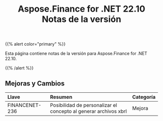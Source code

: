 ﻿---
title: Aspose.Finance for .NET 22.10 Notas de la versión
type: docs
weight: 17
url: /es/net/aspose-finance-for-net-22-10-release-notes/
---
{{% alert color="primary" %}}

Esta página contiene notas de la versión para Aspose.Finance for .NET 22.10.

{{% /alert %}}

## **Mejoras y Cambios**

|**Llave**|**Resumen**|**Categoría**|
|:- |:- |:- |
|FINANCENET-236| Posibilidad de personalizar el concepto al generar archivos xbrl|Mejora|
